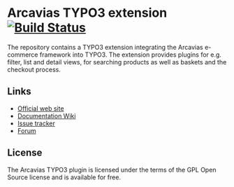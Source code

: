# Arcavias TYPO3 extension [![Build Status](https://travis-ci.org/arcavias/arcavias-typo3.png?branch=master)](https://travis-ci.org/arcavias/arcavias-typo3)

The repository contains a TYPO3 extension integrating the Arcavias e-commerce framework into TYPO3. The extension provides plugins for e.g. filter, list and detail views, for searching products as well as baskets and the checkout process.

## Links

* [Official web site](http://www.arcavias.com/)
* [Documentation Wiki](https://docs.arcavias.com/index.php/TYPO3_Extension)
* [Issue tracker](https://bugs.arcavias.com/)
* [Forum](https://forum.arcavias.com/)

## License

The Arcavias TYPO3 plugin is licensed under the terms of the GPL Open Source license and is available for free.
